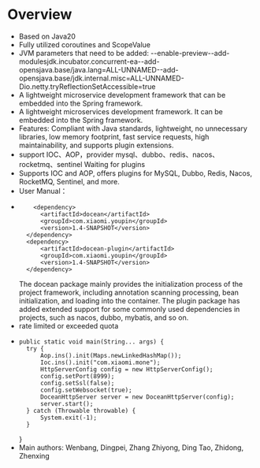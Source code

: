 # Overview

* Based on Java20
* Fully utilized coroutines and ScopeValue
* JVM parameters that need to be added:
  --enable-preview--add-modulesjdk.incubator.concurrent-ea--add-opensjava.base/java.lang=ALL-UNNAMED--add-opensjava.base/jdk.internal.misc=ALL-UNNAMED-Dio.netty.tryReflectionSetAccessible=true
* A lightweight microservice development framework that can be embedded into the Spring framework.
* A lightweight microservices development framework. It can be embedded into the Spring framework.
* Features: Compliant with Java standards, lightweight, no unnecessary libraries, low memory footprint, fast service
  requests, high maintainability, and supports plugin extensions.
* support IOC、AOP，provider mysql、dubbo、redis、nacos、rocketmq、sentinel Waiting for plugins
* Supports IOC and AOP, offers plugins for MySQL, Dubbo, Redis, Nacos, RocketMQ, Sentinel, and more.
* User Manual：
*         <dependency>
            <artifactId>docean</artifactId>
            <groupId>com.xiaomi.youpin</groupId>
            <version>1.4-SNAPSHOT</version>
        </dependency>
        <dependency>
            <artifactId>docean-plugin</artifactId>
            <groupId>com.xiaomi.youpin</groupId>
            <version>1.4-SNAPSHOT</version>
        </dependency>
  The docean package mainly provides the initialization process of the project framework, including annotation scanning
  processing, bean initialization, and loading into the container.
  The plugin package has added extended support for some commonly used dependencies in projects, such as nacos, dubbo,
  mybatis, and so on.
* rate limited or exceeded quota
*     public static void main(String... args) {
        try {
            Aop.ins().init(Maps.newLinkedHashMap());
            Ioc.ins().init("com.xiaomi.mone");
            HttpServerConfig config = new HttpServerConfig();
            config.setPort(8999);
            config.setSsl(false);
            config.setWebsocket(true);
            DoceanHttpServer server = new DoceanHttpServer(config);
            server.start();
        } catch (Throwable throwable) {
            System.exit(-1);
        }
  }
* Main authors: Wenbang, Dingpei, Zhang Zhiyong, Ding Tao, Zhidong, Zhenxing